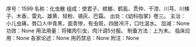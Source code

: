 序号：1599
名称：化虫散
组成：使君子、槟榔、鹤虱、贯仲、干漆、川芎、川楝子、木香、雷丸、雄黄、轻粉、锡灰、巴霜。
出处：《幼科指掌》卷三。
主治：小儿虫痛，唇口人中青黑，面青惨，有虫斑，四肢冷汗，口吐涎水。
加减：None
功效：None
用法用量：将猪肉引虫，肉汁调5分服。
制备方法：上为末。
临床应用：None
各家论述：None
用药禁忌：None
附注：None
